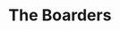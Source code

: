 ---
  title: The Boarders
  description: Boarding was offered until the mid 1970s.
  latitude: -26.1733
  longitude: 28.0754
  cards:
    - poi-004-card-001.md
    - poi-004-card-002.md
    - poi-004-card-003.md
    - poi-004-card-004.md
    - poi-004-card-005.md
    - poi-004-card-006.md
---